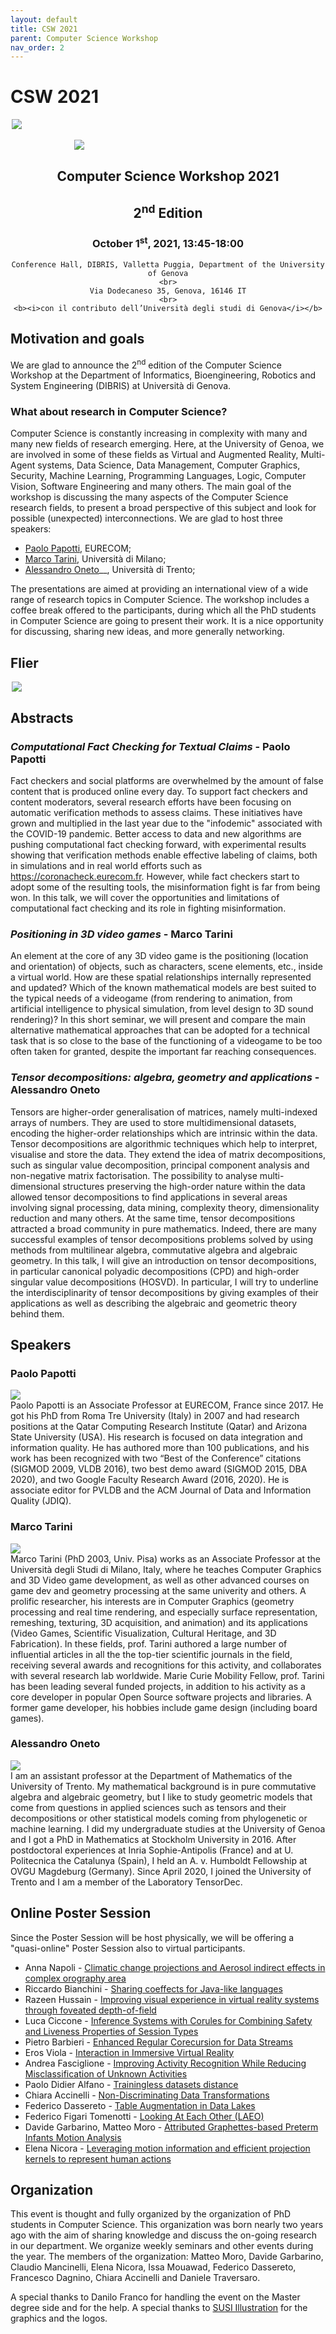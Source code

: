 ```yaml
---
layout: default
title: CSW 2021
parent: Computer Science Workshop
nav_order: 2
---
```


# CSW 2021

<div align="center">
    <img src="/assets/images/csw19-heading.png" style="display: block; margin: 0 auto; max-width: 500px;">
    <br>
    <img src="/assets/images/csw-logo-old.png" style="display: block; margin: 0 auto; max-width: 300px;">
    <h2>Computer Science Workshop 2021</h2>
    <h2>2<sup>nd</sup> Edition</h2>
    <h3>October 1<sup>st</sup>, 2021, 13:45-18:00</h3>

    Conference Hall, DIBRIS, Valletta Puggia, Department of the University of Genova
    <br>
    Via Dodecaneso 35, Genova, 16146 IT
    <br>
    <b><i>con il contributo dell’Università degli studi di Genova</i></b>
</div>

## Motivation and goals

We are glad to announce the 2<sup>nd</sup> edition of the Computer Science Workshop at the Department of Informatics, Bioengineering, Robotics and System Engineering (DIBRIS) at  Università di Genova.

### What about research in Computer Science?

Computer Science is constantly increasing in complexity with many and many new fields of research emerging.  Here, at the University of Genoa, we are involved in some of these fields as Virtual and Augmented Reality, Multi-Agent systems, Data Science, Data Management, Computer Graphics, Security, Machine Learning, Programming Languages, Logic, Computer Vision, Software Engineering and many others. The main goal of the workshop is discussing the many aspects of the Computer Science research fields, to present a broad perspective of this subject and look for possible (unexpected) interconnections. We are glad to host three speakers:

- [Paolo Papotti](https://www.eurecom.fr/~papotti/), EURECOM;
- [Marco Tarini](https://tarini.di.unimi.it/), Università di Milano;
- [Alessandro Oneto](https://webapps.unitn.it/du/it/Persona/PER0224624/Curriculum)__, Università di Trento;

The presentations are aimed at providing an international view of a wide range of research topics in Computer Science. The workshop includes a coffee break offered to the participants, during which all the PhD students in Computer Science are going to present their work. It is a nice opportunity for discussing, sharing new ideas, and more generally networking.

## Flier

<img src="/assets/fliers/2021.png" style="display: block; margin: 0 auto; max-width: 500px;">

## Abstracts

### _Computational Fact Checking for Textual Claims_ - Paolo Papotti

Fact checkers and social platforms are overwhelmed by the amount of false content that is produced online every day. To support fact checkers and content moderators, several research efforts have been focusing on automatic verification methods to assess claims. These initiatives have grown and multiplied in the last year due to the "infodemic" associated with the COVID-19 pandemic. Better access to data and new algorithms are pushing computational fact checking forward, with experimental results showing that verification methods enable effective labeling of claims, both in simulations and in real world efforts such as https://coronacheck.eurecom.fr. However, while fact checkers start to adopt some of the resulting tools, the misinformation fight is far from being won. In this talk, we will cover the opportunities and limitations of computational fact checking and its role in fighting misinformation. 

 

### _Positioning in 3D video games_ - Marco Tarini

An element at the core of any 3D video game is the positioning (location and orientation) of objects, such as characters, scene elements, etc., inside a virtual world. How are these spatial relationships internally represented and updated? Which of the known mathematical models are best suited to the typical needs of a videogame (from rendering to animation, from artificial intelligence to physical simulation, from level design to 3D sound rendering)? In this short seminar, we will present and compare the main alternative mathematical approaches that can be adopted for a technical task that is so close to the base of the functioning of a videogame to be too often taken for granted, despite the important far reaching consequences.

 
### _Tensor decompositions: algebra, geometry and applications_ - Alessandro Oneto

Tensors are higher-order generalisation of matrices, namely multi-indexed arrays of numbers. They are used to store multidimensional datasets, encoding the higher-order relationships which are intrinsic within the data. Tensor decompositions are algorithmic techniques which help to interpret, visualise and store the data. They extend the idea of matrix decompositions, such as singular value decomposition, principal component analysis and non-negative matrix factorisation. The possibility to analyse multi-dimensional structures preserving the high-order nature within the data allowed tensor decompositions to find applications in several areas involving signal processing, data mining, complexity theory, dimensionality reduction and many others. At the same time, tensor decompositions attracted a broad community in pure mathematics. Indeed, there are many successful examples of tensor decompositions problems solved by using methods from multilinear algebra, commutative algebra and algebraic geometry. In this talk, I will give an introduction on tensor decompositions, in particular canonical polyadic decompositions (CPD) and high-order singular value decompositions (HOSVD). In particular, I will try to underline the interdisciplinarity of tensor decompositions by giving examples of their applications as well as describing the algebraic and geometric theory behind them. 

## Speakers

### Paolo Papotti

<img src="http://fullcircle.engineering.asu.edu/wp-content/uploads/2015/12/Paolo-Papotti-1-sm.jpg" style="display: block; max-height: 200px;">
Paolo Papotti is an Associate Professor at EURECOM, France since 2017. He got his PhD from Roma Tre University (Italy) in 2007 and had research positions at the Qatar Computing Research Institute (Qatar) and Arizona State University (USA). His research is focused on data integration and information quality. He has authored more than 100 publications, and his work has been recognized with two “Best of the Conference” citations (SIGMOD 2009, VLDB 2016), two best demo award (SIGMOD 2015, DBA 2020), and two Google Faculty Research Award (2016, 2020). He is associate editor for PVLDB and the ACM Journal of Data and Information Quality (JDIQ).

### Marco Tarini

<img src="http://vcg.isti.cnr.it/~tarini/marco_tarini.jpg" style="display: block; max-height: 200px;">
Marco Tarini (PhD 2003, Univ. Pisa) works as an Associate Professor at the Università degli Studi di Milano, Italy, where he teaches Computer Graphics and 3D Video game development, as well as other advanced courses on game dev and geometry processing at the same univerity and others. A prolific researcher, his interests are in Computer Graphics (geometry processing and real time rendering, and especially surface representation, remeshing, texturing, 3D  acquisition, and animation) and its applications (Video Games, Scientific Visualization, Cultural Heritage, and 3D Fabrication). In these fields, prof. Tarini authored a large number of influential articles in all the the top-tier scientific journals in the field, receiving several awards and recognitions for this activity, and collaborates with several research lab worldwide. Marie Curie Mobility Fellow, prof. Tarini has been leading several funded projects, in addition to his activity as a core developer in popular Open Source software projects and libraries. A former game developer, his hobbies include game design (including board games). 

### Alessandro Oneto

<img src="https://webapps.unitn.it/public/store/ermete/persona/per0224624/ufficiale.jpg?c=424555695" style="display: block; max-height: 200px;">
I am an assistant professor at the Department of Mathematics of the University of Trento. My mathematical background is in pure commutative algebra and algebraic geometry, but I like to study geometric models that come from questions in applied sciences such as tensors and their decompositions or other statistical models coming from phylogenetic or machine learning. I did my undergraduate studies at the University of Genoa and I got a PhD in Mathematics at Stockholm University in 2016. After postdoctoral experiences at Inria Sophie-Antipolis (France) and at U. Politecnica the Catalunya (Spain), I held an A. v. Humboldt Fellowship at OVGU Magdeburg (Germany). Since April 2020, I joined the University of Trento and I am a member of the Laboratory TensorDec.

## Online Poster Session

Since the Poster Session will be host physically, we will be offering a "quasi-online" Poster Session also to virtual participants.

- Anna Napoli - <a href="/assets/posters/2021/01_Anna_Napoli.pdf">Climatic change projections and Aerosol indirect effects in complex orography area</a>
- Riccardo Bianchini - <a href="/assets/posters/2021/02_Riccardo_Bianchini.pdf">Sharing coeffects for Java-like languages</a>
- Razeen Hussain - <a href="/assets/posters/2021/03_Razeen_Hussain.pdf">Improving visual experience in virtual reality systems through foveated depth-of-field</a>
- Luca Ciccone - <a href="/assets/posters/2021/04_Luca_Ciccone.pdf">Inference Systems with Corules for Combining Safety and Liveness Properties of Session Types</a>
- Pietro Barbieri - <a href="/assets/posters/2021/05_Pietro_Barbieri.pdf">Enhanced Regular Corecursion for Data Streams</a>
- Eros Viola - <a href="/assets/posters/2021/06_Eros_Viola.pdf">Interaction in Immersive Virtual Reality</a>
- Andrea Fasciglione - <a href="/assets/posters/2021/07_Andrea_Fasciglione.pdf">Improving Activity Recognition While Reducing Misclassification of Unknown Activities</a>
- Paolo Didier Alfano - <a href="/assets/posters/2021/08_Paolo_Alfano.pdf">Trainingless datasets distance</a>
- Chiara Accinelli - <a href="/assets/posters/2021/09_Chiara_Accinelli.pdf">Non-Discriminating Data Transformations</a>
- Federico Dassereto - <a href="/assets/posters/2021/10_Federico_Dassereto.pdf">Table Augmentation in Data Lakes</a>
- Federico Figari Tomenotti - <a href="/assets/posters/2021/11_Federico_Figari_Tomenotti.pdf">Looking At Each Other (LAEO)</a>
- Davide Garbarino, Matteo Moro - <a href="/assets/posters/2021/12_Davide_Garbarino_Matteo_Moro.pdf">Attributed Graphettes-based Preterm Infants Motion Analysis</a>
- Elena Nicora - <a href="/assets/posters/2021/13_Elena_Nicora.pdf">Leveraging motion information and efficient projection kernels to represent human actions</a>


## Organization

This event is thought and fully organized by the organization of PhD students in Computer Science. 
This organization was born nearly two years ago with the aim of sharing knowledge and discuss the on-going research in our department. We organize weekly seminars and other events during the year. 
The members of the organization: Matteo Moro, Davide Garbarino, Claudio Mancinelli, Elena Nicora, Issa Mouawad, Federico Dassereto, Francesco Dagnino, Chiara Accinelli and Daniele Traversaro. 

A special thanks to Danilo Franco for handling the event on the Master degree side and for the help. 
A special thanks to [SUSI Illustration](https://susannastagliano.com/) for the graphics and the logos.